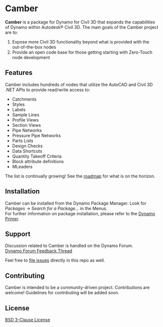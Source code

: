 # Camber

**Camber** is a package for Dynamo for Civil 3D that expands the capabilities of Dynamo within Autodesk® Civil 3D. The main goals of the Camber project are to:

1. Expose more Civil 3D functionality beyond what is provided with the out-of-the-box nodes
2. Provide an open code base for those getting starting with Zero-Touch node development

## Features
Camber includes hundreds of nodes that utilize the AutoCAD and Civil 3D .NET APIs to provide read/write access to:

- Catchments
- Styles
- Labels
- Sample Lines
- Profile Views
- Section Views
- Pipe Networks
- Pressure Pipe Networks
- Parts Lists
- Design Checks
- Data Shortcuts
- Quantity Takeoff Criteria
- Block attribute definitions
- MLeaders

The list is continually growing! See the [roadmap](https://github.com/mzjensen/Camber/projects/1) for what is on the horizon.

## Installation
Camber can be installed from the Dynamo Package Manager. Look for _Packages -> Search for a Package..._ in the Menus.  
For further information on package installation, please refer to the [Dynamo Primer](https://primer.dynamobim.org/11_Packages/11-1_Introduction.html).

## Support
Discussion related to Camber is handled on the Dynamo Forum.  
[Dynamo Forum Feedback Thread](https://forum.dynamobim.com/t/camber-feedback-thread/68942/)

Feel free to [file issues](https://github.com/mzjensen/Camber/issues) directly in this repo as well.

## Contributing
Camber is intended to be a community-driven project. Contributions are welcome! Guidelines for contributing will be added soon.

## License
[BSD 3-Clause License](https://github.com/mzjensen/Camber/blob/main/LICENSE)
